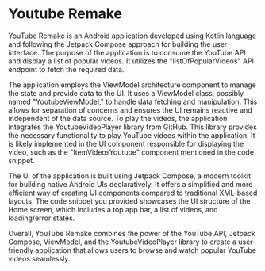 # Youtube Remake

YouTube Remake is an Android application developed using Kotlin language and following the Jetpack Compose approach for building the user interface. The purpose of the application is to consume the YouTube API and display a list of popular videos. It utilizes the "listOfPopularVideos" API endpoint to fetch the required data.

The application employs the ViewModel architecture component to manage the state and provide data to the UI. It uses a ViewModel class, possibly named "YoutubeViewModel," to handle data fetching and manipulation. This allows for separation of concerns and ensures the UI remains reactive and independent of the data source. To play the videos, the application integrates the YoutubeVideoPlayer library from GitHub. This library provides the necessary functionality to play YouTube videos within the application. It is likely implemented in the UI component responsible for displaying the video, such as the "ItemVideosYoutube" component mentioned in the code snippet.

The UI of the application is built using Jetpack Compose, a modern toolkit for building native Android UIs declaratively. It offers a simplified and more efficient way of creating UI components compared to traditional XML-based layouts. The code snippet you provided showcases the UI structure of the Home screen, which includes a top app bar, a list of videos, and loading/error states.

Overall, YouTube Remake combines the power of the YouTube API, Jetpack Compose, ViewModel, and the YoutubeVideoPlayer library to create a user-friendly application that allows users to browse and watch popular YouTube videos seamlessly.
